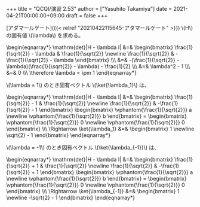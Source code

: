 +++
title = "QCQI/演習 2.53"
author = ["Yasuhito Takamiya"]
date = 2021-04-21T00:00:00+09:00
draft = false
+++

[アダマールゲート]({{< relref "20210422115645-アタマールケート" >}}) \\(H\\) の固有値 \\(\lambda\\) を求める。

\begin{eqnarray\*}
  \mathrm{det}|H - \lambda I| &=&
  \begin{bmatrix}
    \frac{1}{\sqrt{2}} - \lambda & \frac{1}{\sqrt{2}} \newline
    \frac{1}{\sqrt{2}} & -\frac{1}{\sqrt{2}} - \lambda
  \end{bmatrix} \\\\\\
  &=& -(\frac{1}{\sqrt{2}} - \lambda)(\frac{1}{\sqrt{2}} - \lambda) - \frac{1}{2} \\\\\\
  &=& \lambda^2 - 1 \\\\\\
  &=& 0 \\\\\\
  \therefore \lambda = \pm 1
\end{eqnarray\*}

\\(\lambda = 1\\) のとき固有ベクトル \\(\ket{\lambda\_1}\\) は、

\begin{eqnarray\*}
  \mathrm{det}|H - \lambda I| &=&
  \begin{bmatrix}
    \frac{1}{\sqrt{2}} - 1 & \frac{1}{\sqrt{2}} \newline
    \frac{1}{\sqrt{2}} & -\frac{1}{\sqrt{2}} - 1
  \end{bmatrix}
  \begin{bmatrix}
    \vphantom{\frac{1}{\sqrt{2}}} a \newline
    \vphantom{\frac{1}{\sqrt{2}}} b
  \end{bmatrix} =
  \begin{bmatrix}
    \vphantom{\frac{1}{\sqrt{2}}} 0 \newline
    \vphantom{\frac{1}{\sqrt{2}}} 0
  \end{bmatrix} \\\\\\
  \Rightarrow \ket{\lambda\_1} &=&
  \begin{bmatrix}
    1 \newline
    \sqrt{2} - 1
  \end{bmatrix}
\end{eqnarray\*}

\\(\lambda = -1\\) のとき固有ベクトル \\(\ket{\lambda\_{-1}}\\) は、

\begin{eqnarray\*}
  \mathrm{det}|H - \lambda I| &=&
  \begin{bmatrix}
    \frac{1}{\sqrt{2}} + 1 & \frac{1}{\sqrt{2}} \newline
    \frac{1}{\sqrt{2}} & -\frac{1}{\sqrt{2}} + 1
  \end{bmatrix}
  \begin{bmatrix}
    \vphantom{\frac{1}{\sqrt{2}}} a \newline
    \vphantom{\frac{1}{\sqrt{2}}} b
  \end{bmatrix} =
  \begin{bmatrix}
    \vphantom{\frac{1}{\sqrt{2}}} 0 \newline
    \vphantom{\frac{1}{\sqrt{2}}} 0
  \end{bmatrix} \\\\\\
  \Rightarrow \ket{\lambda\_{-1}} &=&
  \begin{bmatrix}
    1 \newline
    -\sqrt{2} - 1
  \end{bmatrix}
\end{eqnarray\*}
